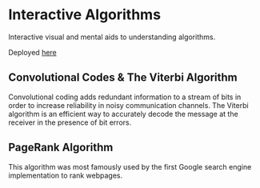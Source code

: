 # Interactive Algorithms

Interactive visual and mental aids to understanding algorithms.

Deployed [here](https://nunodasneves.github.io/interactive-algorithms/)

## Convolutional Codes & The Viterbi Algorithm

Convolutional coding adds redundant information to a stream of bits in order to increase reliability in noisy communication channels.
The Viterbi algorithm is an efficient way to accurately decode the message at the receiver in the presence of bit errors.

## PageRank Algorithm

This algorithm was most famously used by the first Google search engine implementation to rank webpages.

